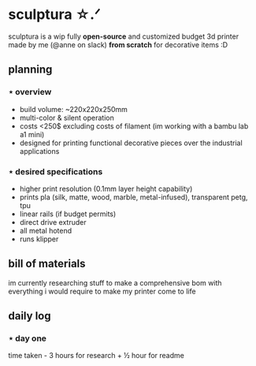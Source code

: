 # sculptura ☆.ᐟ

sculptura is a wip fully **open-source** and customized budget 3d printer made by me (@anne on slack) **from scratch** for decorative items :D

## planning

### ⋆ overview
- build volume: ~220x220x250mm
- multi-color & silent operation
- costs <250$ excluding costs of filament (im working with a bambu lab a1 mini)
- designed for printing functional decorative pieces over the industrial applications

### ⋆ desired specifications
- higher print resolution (0.1mm layer height capability)
- prints pla (silk, matte, wood, marble, metal-infused), transparent petg, tpu
- linear rails (if budget permits)
- direct drive extruder
- all metal hotend
- runs klipper


## bill of materials
im currently researching stuff to make a comprehensive bom with everything i would require to make my printer come to life

## daily log
### ⋆ day one
time taken - 3 hours for research + ½ hour for readme

